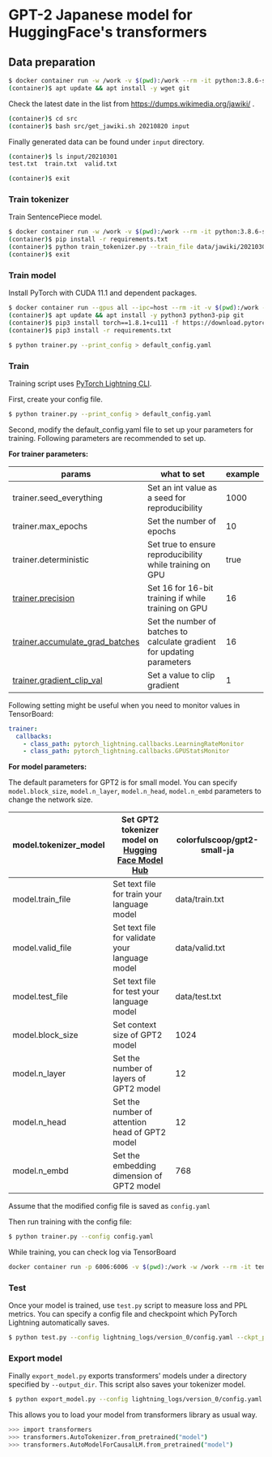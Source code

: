 # GPT-2 Japanese model for HuggingFace's transformers

## Data preparation

```sh
$ docker container run -w /work -v $(pwd):/work --rm -it python:3.8.6-slim-buster bash
(container)$ apt update && apt install -y wget git
```

Check the latest date in the list from https://dumps.wikimedia.org/jawiki/ .

```sh
(container)$ cd src
(container)$ bash src/get_jawiki.sh 20210820 input
```

Finally generated data can be found under `input` directory.

```sh
(container)$ ls input/20210301
test.txt  train.txt  valid.txt
```

```sh
(container)$ exit
```

### Train tokenizer

Train SentencePiece model.

```sh
$ docker container run -w /work -v $(pwd):/work --rm -it python:3.8.6-slim-buster bash
(container)$ pip install -r requirements.txt
(container)$ python train_tokenizer.py --train_file data/jawiki/20210301/data/train.txt
(container)$ exit
```

### Train model

Install PyTorch with CUDA 11.1 and dependent packages.

```sh
$ docker container run --gpus all --ipc=host --rm -it -v $(pwd):/work -w /work nvidia/cuda:11.1-devel-ubuntu20.04 bash
(container)$ apt update && apt install -y python3 python3-pip git
(container)$ pip3 install torch==1.8.1+cu111 -f https://download.pytorch.org/whl/torch_stable.html
(container)$ pip3 install -r requirements.txt
```

```sh
$ python trainer.py --print_config > default_config.yaml
```

### Train

Training script uses [PyTorch Lightning CLI](https://pytorch-lightning.readthedocs.io/en/latest/common/lightning_cli.html).

First, create your config file.

```sh
$ python trainer.py --print_config > default_config.yaml
```

Second, modify the default_config.yaml file to set up your parameters for training.
Following parameters are recommended to set up.

**For trainer parameters:**

| params | what to set | example |
| --- | --- | --- |
| trainer.seed_everything | Set an int value as a seed for reproducibility | 1000 |
| trainer.max_epochs | Set the number of epochs | 10 |
| trainer.deterministic | Set true to ensure reproducibility while training on GPU | true |
| [trainer.precision](https://pytorch-lightning.readthedocs.io/en/stable/advanced/amp.html) | Set 16 for 16-bit training if while training on GPU | 16 |
| [trainer.accumulate_grad_batches](https://pytorch-lightning.readthedocs.io/en/stable/advanced/training_tricks.html#accumulate-gradients) | Set the number of batches to calculate gradient for updating parameters | 16 |
| [trainer.gradient_clip_val](https://pytorch-lightning.readthedocs.io/en/stable/advanced/training_tricks.html#gradient-clipping) | Set a value to clip gradient | 1 |

Following setting might be useful when you need to monitor values in TensorBoard:

```yaml
trainer:
  callbacks:
    - class_path: pytorch_lightning.callbacks.LearningRateMonitor
    - class_path: pytorch_lightning.callbacks.GPUStatsMonitor
```

**For model parameters:**

The default parameters for GPT2 is for small model. You can specify `model.block_size`, `model.n_layer`, `model.n_head`, `model.n_embd` parameters to change the network size.

| model.tokenizer_model | Set GPT2 tokenizer model on [Hugging Face Model Hub](https://huggingface.co/models) | colorfulscoop/gpt2-small-ja |
| --- | --- | --- |
| model.train_file | Set text file for train your language model | data/train.txt |
| model.valid_file | Set text file for validate your language model | data/valid.txt |
| model.test_file | Set text file for test your language model | data/test.txt |
| model.block_size | Set context size of GPT2 model | 1024 |
| model.n_layer | Set the number of layers of GPT2 model | 12 |
| model.n_head | Set the number of attention head of GPT2 model | 12 |
| model.n_embd | Set the embedding dimension of GPT2 model | 768 |

Assume that the modified config file is saved as `config.yaml`

Then run training with the config file:

```sh
$ python trainer.py --config config.yaml
```

While training, you can check log via TensorBoard

```sh
docker container run -p 6006:6006 -v $(pwd):/work -w /work --rm -it tensorflow/tensorflow:2.4.1-gpu tensorboard --logdir lightning_logs --host 0.0.0.0
```

### Test

Once your model is trained, use `test.py` script to measure loss and PPL metrics.
You can specify a config file and checkpoint which PyTorch Lightning automatically saves.

```sh
$ python test.py --config lightning_logs/version_0/config.yaml --ckpt_path lightning_logs/version_0/checkpoints/epoch\=2-step\=8.ckpt
```

### Export model

Finally `export_model.py` exports transformers' models under a directory specified by `--output_dir`.
This script also saves your tokenizer model.

```sh
$ python export_model.py --config lightning_logs/version_0/config.yaml --ckpt_path lightning_logs/version_0/checkpoints/epoch\=2-step\=8.ckpt --output_dir model
```

This allows you to load your model from transformers library as usual way.

```sh
>>> import transformers
>>> transformers.AutoTokenizer.from_pretrained("model")
>>> transformers.AutoModelForCausalLM.from_pretrained("model")
```
